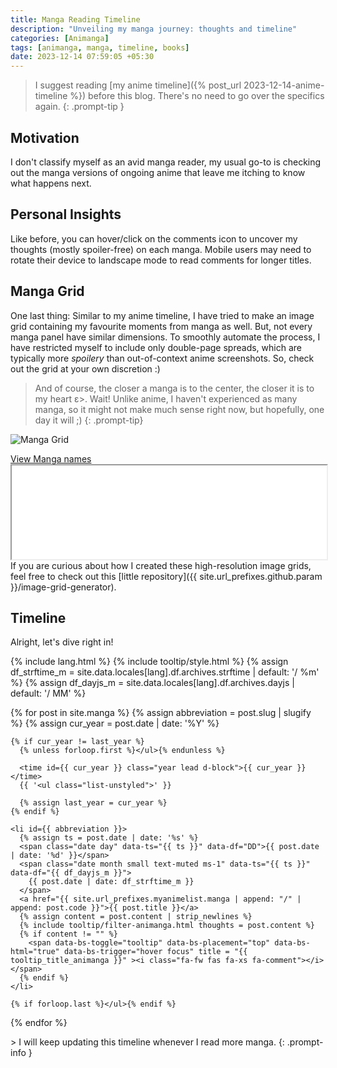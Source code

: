 ```yaml
---
title: Manga Reading Timeline
description: "Unveiling my manga journey: thoughts and timeline"
categories: [Animanga]
tags: [animanga, manga, timeline, books]
date: 2023-12-14 07:59:05 +05:30
---
```

> I suggest reading [my anime timeline]({% post_url 2023-12-14-anime-timeline %}) before this blog. There's no need to go over the specifics again.
{: .prompt-tip }

## Motivation
I don't classify myself as an avid manga reader, my usual go-to is checking out the manga versions of ongoing anime that leave me itching to know what happens next.

## Personal Insights
Like before, you can hover/click on the comments icon to uncover my thoughts (mostly spoiler-free) on each manga. Mobile users may need to rotate their device to landscape mode to read comments for longer titles.

## Manga Grid
One last thing: Similar to my anime timeline, I have tried to make an image grid containing my favourite moments from manga as well. But, not every manga panel have similar dimensions. To smoothly automate the process, I have restricted myself to include only double-page spreads, which are typically more _spoilery_ than out-of-context anime screenshots. So, check out the grid at your own discretion :)
> And of course, the closer a manga is to the center, the closer it is to my heart ε>. Wait! Unlike anime, I haven't experienced as many manga, so it might not make much sense right now, but hopefully, one day it will ;)
{: .prompt-tip}

![Manga Grid](/manga-grid.jpg)
<div>
  <div class="d-flex justify-content-between hide-border-bottom">
    <a href="#grid-1" data-bs-toggle="collapse" aria-expanded="false" aria-label="h_0-trigger" class="hide-border-bottom">
      <i class="fa-fw fas fa-exclamation-triangle"></i>
      View Manga names
      <i class="fas fa-fw fa-angle-down"></i>
    </a>
  </div>
  <div id="grid-1" class="collapse" aria-expanded="false">
    <iframe src="{{ site.cdn }}/manga-grid.txt" width="100%"></iframe>
  </div>
</div>
If you are curious about how I created these high-resolution image grids, feel free to check out this [little repository]({{ site.url_prefixes.github.param }}/image-grid-generator).

## Timeline
Alright, let's dive right in!

{% include lang.html %}
{% include tooltip/style.html %}
{% assign df_strftime_m = site.data.locales[lang].df.archives.strftime | default: '/ %m' %}
{% assign df_dayjs_m = site.data.locales[lang].df.archives.dayjs | default: '/ MM' %}

<div id="archives" class="pl-xl-3">
  {% for post in site.manga %}
    {% assign abbreviation = post.slug | slugify %}
    {% assign cur_year = post.date | date: '%Y' %}

    {% if cur_year != last_year %}
      {% unless forloop.first %}</ul>{% endunless %}

      <time id={{ cur_year }} class="year lead d-block">{{ cur_year }}</time>
      {{ '<ul class="list-unstyled">' }}

      {% assign last_year = cur_year %}
    {% endif %}

    <li id={{ abbreviation }}>
      {% assign ts = post.date | date: '%s' %}
      <span class="date day" data-ts="{{ ts }}" data-df="DD">{{ post.date | date: '%d' }}</span>
      <span class="date month small text-muted ms-1" data-ts="{{ ts }}" data-df="{{ df_dayjs_m }}">
        {{ post.date | date: df_strftime_m }}
      </span>
      <a href="{{ site.url_prefixes.myanimelist.manga | append: "/" | append: post.code }}">{{ post.title }}</a>
      {% assign content = post.content | strip_newlines %}
      {% include tooltip/filter-animanga.html thoughts = post.content %}
      {% if content != "" %}
        <span data-bs-toggle="tooltip" data-bs-placement="top" data-bs-html="true" data-bs-trigger="hover focus" title = "{{ tooltip_title_animanga }}" ><i class="fa-fw fas fa-xs fa-comment"></i></span>
      {% endif %}
    </li>

    {% if forloop.last %}</ul>{% endif %}
  {% endfor %}
</div>
> I will keep updating this timeline whenever I read more manga.
{: .prompt-info }